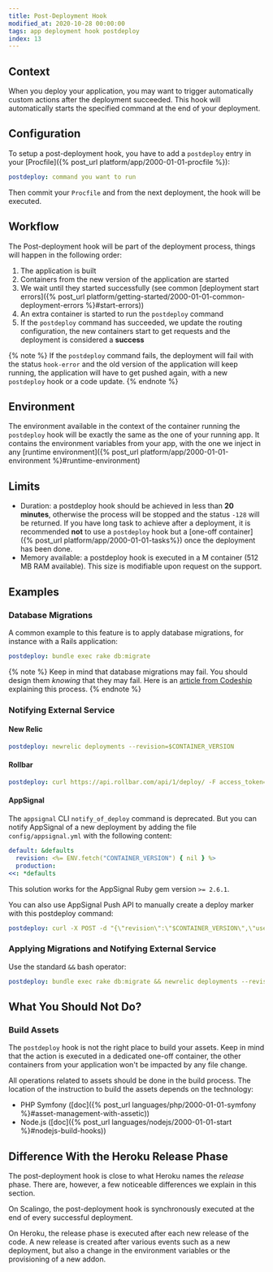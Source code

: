 ```yaml
---
title: Post-Deployment Hook
modified_at: 2020-10-28 00:00:00
tags: app deployment hook postdeploy
index: 13
---
```


## Context

When you deploy your application, you may want to trigger automatically custom
actions after the deployment succeeded. This hook will automatically starts the
specified command at the end of your deployment.

## Configuration

To setup a post-deployment hook, you have to add a `postdeploy` entry in your
[Procfile]({% post_url platform/app/2000-01-01-procfile %}):

```yaml
postdeploy: command you want to run
```

Then commit your `Procfile` and from the next deployment, the hook will be
executed.

## Workflow

The Post-deployment hook will be part of the deployment process, things will
happen in the following order:

1. The application is built
2. Containers from the new version of the application are started
3. We wait until they started successfully (see common [deployment start
   errors]({% post_url
   platform/getting-started/2000-01-01-common-deployment-errors
   %}#start-errors))
4. An extra container is started to run the `postdeploy` command
5. If the `postdeploy` command has succeeded, we update the routing
   configuration, the new containers start to get requests and the deployment is
   considered a **success**

{% note %}
If the `postdeploy` command fails, the deployment will fail with the status
`hook-error` and the old version of the application will keep running, the
application will have to get pushed again, with a new `postdeploy` hook or a
code update.
{% endnote %}

## Environment

The environment available in the context of the container running the
`postdeploy` hook will be exactly the same as the one of your running app. It
contains the environment variables from your app, with the one we inject in any
[runtime environment]({% post_url platform/app/2000-01-01-environment %}#runtime-environment)

## Limits

* Duration: a postdeploy hook should be achieved in less than **20 minutes**,
  otherwise the process will be stopped and the status `-128` will be
  returned. If you have long task to achieve after a deployment, it is
  recommended **not** to use a `postdeploy` hook but a
  [one-off container]({% post_url platform/app/2000-01-01-tasks%}) once the
  deployment has been done.
* Memory available: a postdeploy hook is executed in a M container (512 MB RAM available). This size is modifiable upon request on the support.

## Examples

### Database Migrations

A common example to this feature is to apply database migrations, for instance with a Rails application:

```yaml
postdeploy: bundle exec rake db:migrate
```

{% note %}
Keep in mind that database migrations may fail. You should design them *knowing* that
they may fail. Here is an [article from
Codeship](https://blog.codeship.com/rails-migrations-zero-downtime/) explaining
this process.
{% endnote %}

### Notifying External Service

#### New Relic

```yaml
postdeploy: newrelic deployments --revision=$CONTAINER_VERSION
```

#### Rollbar

```yaml
postdeploy: curl https://api.rollbar.com/api/1/deploy/ -F access_token=$ROLLBAR_ACCESS_TOKEN -F environment=$RAILS_ENV -F revision=$CONTAINER_VERSION -F local_username=scalingo
```

#### AppSignal

The `appsignal` CLI `notify_of_deploy` command is deprecated. But you can notify
AppSignal of a new deployment by adding the file `config/appsignal.yml` with the
following content:

```yaml
default: &defaults
  revision: <%= ENV.fetch("CONTAINER_VERSION") { nil } %>
  production:
<<: *defaults
```

This solution works for the AppSignal Ruby gem version `>= 2.6.1`.

You can also use AppSignal Push API to manually create a deploy marker with this
postdeploy command:

```yaml
postdeploy: curl -X POST -d "{\"revision\":\"$CONTAINER_VERSION\",\"user\":\"scalingo\"}" "https://push.appsignal.com/1/markers?api_key=$APPSIGNAL_PUSH_API_KEY&name=$APPSIGNAL_APP_NAME&environment=$APPSIGNAL_APP_ENV"
```

### Applying Migrations and Notifying External Service

Use the standard `&&` bash operator:

```yaml
postdeploy: bundle exec rake db:migrate && newrelic deployments --revision=$CONTAINER_VERSION
```

## What You Should Not Do?

### Build Assets

The `postdeploy` hook is not the right place to build your assets. Keep in mind
that the action is executed in a dedicated one-off container, the other
containers from your application won't be impacted by any file change.

All operations related to assets should be done in the build process. The
location of the instruction to build the assets depends on the technology:

* PHP Symfony ([doc]({% post_url languages/php/2000-01-01-symfony %}#asset-management-with-assetic))
* Node.js ([doc]({% post_url languages/nodejs/2000-01-01-start %}#nodejs-build-hooks))

## Difference With the Heroku Release Phase

The post-deployment hook is close to what Heroku names the _release_ phase.
There are, however, a few noticeable differences we explain in this section.

On Scalingo, the post-deployment hook is synchronously executed at the end of
every successful deployment.

On Heroku, the release phase is executed after each new release of the code. A
new release is created after various events such as a new deployment, but also a
change in the environment variables or the provisioning of a new addon.
